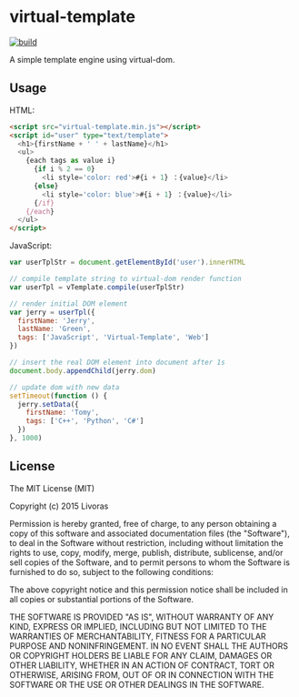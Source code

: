 virtual-template
=============================
[![build](https://circleci.com/gh/livoras/virtual-template/tree/dsl.png?style=shield)](https://circleci.com/gh/livoras/virtual-template) 

A simple template engine using virtual-dom. 

## Usage

HTML: 

```html
<script src="virtual-template.min.js"></script>
<script id="user" type="text/template">
  <h1>{firstName + ' ' + lastName}</h1>
  <ul>
    {each tags as value i}
      {if i % 2 == 0}
        <li style='color: red'>#{i + 1} ：{value}</li>
      {else}
        <li style='color: blue'>#{i + 1} ：{value}</li>
      {/if}
    {/each}
  </ul>
</script>
```

JavaScript:

```javascript
var userTplStr = document.getElementById('user').innerHTML

// compile template string to virtual-dom render function
var userTpl = vTemplate.compile(userTplStr)

// render initial DOM element
var jerry = userTpl({
  firstName: 'Jerry',
  lastName: 'Green',
  tags: ['JavaScript', 'Virtual-Template', 'Web']
})

// insert the real DOM element into document after 1s
document.body.appendChild(jerry.dom)

// update dom with new data
setTimeout(function () {
  jerry.setData({
    firstName: 'Tomy',
    tags: ['C++', 'Python', 'C#']
  })
}, 1000)
```

## License

The MIT License (MIT)

Copyright (c) 2015 Livoras

Permission is hereby granted, free of charge, to any person obtaining a copy
of this software and associated documentation files (the "Software"), to deal
in the Software without restriction, including without limitation the rights
to use, copy, modify, merge, publish, distribute, sublicense, and/or sell
copies of the Software, and to permit persons to whom the Software is
furnished to do so, subject to the following conditions:

The above copyright notice and this permission notice shall be included in all
copies or substantial portions of the Software.

THE SOFTWARE IS PROVIDED "AS IS", WITHOUT WARRANTY OF ANY KIND, EXPRESS OR
IMPLIED, INCLUDING BUT NOT LIMITED TO THE WARRANTIES OF MERCHANTABILITY,
FITNESS FOR A PARTICULAR PURPOSE AND NONINFRINGEMENT. IN NO EVENT SHALL THE
AUTHORS OR COPYRIGHT HOLDERS BE LIABLE FOR ANY CLAIM, DAMAGES OR OTHER
LIABILITY, WHETHER IN AN ACTION OF CONTRACT, TORT OR OTHERWISE, ARISING FROM,
OUT OF OR IN CONNECTION WITH THE SOFTWARE OR THE USE OR OTHER DEALINGS IN THE
SOFTWARE.